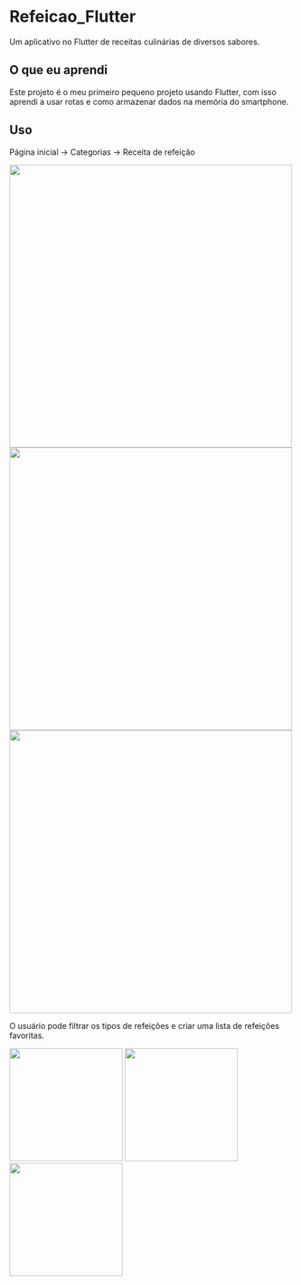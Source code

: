 # Refeicao_Flutter

Um aplicativo no Flutter de receitas culinárias de diversos sabores.

## O que eu aprendi

Este projeto é o meu primeiro pequeno projeto usando Flutter, com isso aprendi a usar rotas e como armazenar dados na memória do smartphone.

## Uso

<p align="center">
    <p>
        Página inicial -> Categorias -> Receita de refeição
    </p>
    <p float="left">
        <img src="screenshots/home.jpg" width="500">
        <img src="screenshots/categories.jpg" width="500">
        <img src="screenshots/meal.jpg" width="500">
    </p>
</p>

<p align="center">
    <p>
        O usuário pode filtrar os tipos de refeições e criar uma lista de refeições favoritas.
    </p>
    <p float="left">
        <img src="screenshots/drawer.jpg" width="200">
        <img src="screenshots/filters.jpg" width="200">
        <img src="screenshots/favorites.jpg" width="200">
    </p>
</p>
